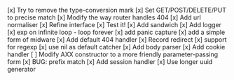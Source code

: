 [x] Try to remove the type-conversion mark
[x] Set GET/POST/DELETE/PUT to precise match
[x] Modify the way router handles 404
[x] Add url normaliser
[x] Refine interface
[x] Test it!
[x] Add sandwich
[x] Add logger
[x] exp on infinite loop - loop forever
[x] add panic capture
[x] add a simple form of midware
[x] Add default 404 handler
[x] Record redirect
[x] support for regexp
[x] use nil as default catcher
[x] Add body parser
[x] Add cookie handler
[ ] <Deferred> Modify AXX constructor to a more friendly parameter-passing form
[x] BUG: prefix match
[x] Add session handler
[x] Use longer uuid generator
